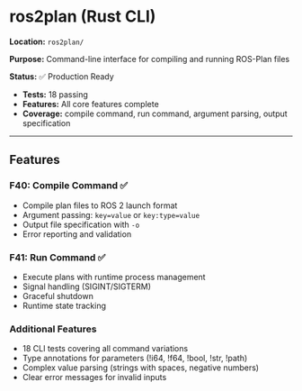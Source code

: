 # ros2plan (Rust CLI)

**Location:** `ros2plan/`

**Purpose:** Command-line interface for compiling and running ROS-Plan files

**Status:** ✅ Production Ready
- **Tests:** 18 passing
- **Features:** All core features complete
- **Coverage:** compile command, run command, argument parsing, output specification

---

## Features

### F40: Compile Command ✅

- Compile plan files to ROS 2 launch format
- Argument passing: `key=value` or `key:type=value`
- Output file specification with `-o`
- Error reporting and validation

### F41: Run Command ✅

- Execute plans with runtime process management
- Signal handling (SIGINT/SIGTERM)
- Graceful shutdown
- Runtime state tracking

### Additional Features

- 18 CLI tests covering all command variations
- Type annotations for parameters (!i64, !f64, !bool, !str, !path)
- Complex value parsing (strings with spaces, negative numbers)
- Clear error messages for invalid inputs
